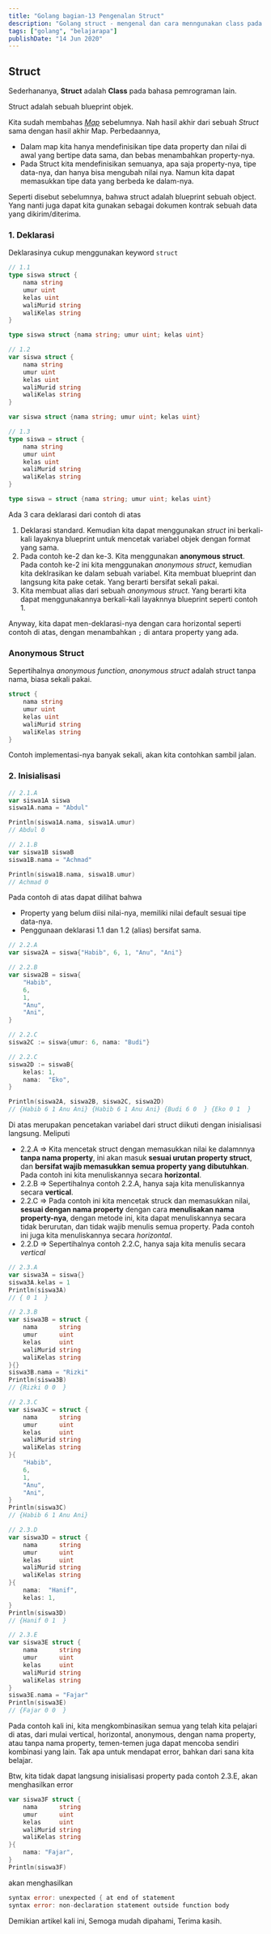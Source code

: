 ```yaml
---
title: "Golang bagian-13 Pengenalan Struct"
description: "Golang struct - mengenal dan cara menngunakan class pada bahasa go"
tags: ["golang", "belajarapa"]
publishDate: "14 Jun 2020"
---
```


## Struct

Sederhananya, **Struct** adalah **Class** pada bahasa pemrograman lain.

Struct adalah sebuah blueprint objek.

Kita sudah membahas [_Map_](/blog/golang-bag-9-map) sebelumnya.
Nah hasil akhir dari sebuah _Struct_ sama dengan hasil akhir Map.
Perbedaannya,

- Dalam map kita hanya mendefinisikan tipe data property dan nilai di awal yang bertipe data sama, dan bebas menambahkan property-nya.
- Pada Struct kita mendefinisikan semuanya, apa saja property-nya, tipe data-nya, dan hanya bisa mengubah nilai nya. Namun kita dapat memasukkan tipe data yang berbeda ke dalam-nya.

Seperti disebut sebelumnya, bahwa struct adalah blueprint sebuah object. Yang nanti juga dapat kita gunakan sebagai dokumen kontrak sebuah data yang dikirim/diterima.

### 1. Deklarasi

Deklarasinya cukup menggunakan keyword `struct`

```go
// 1.1
type siswa struct {
    nama string
    umur uint
    kelas uint
    waliMurid string
    waliKelas string
}

type siswa struct {nama string; umur uint; kelas uint}

// 1.2
var siswa struct {
    nama string
    umur uint
    kelas uint
    waliMurid string
    waliKelas string
}

var siswa struct {nama string; umur uint; kelas uint}

// 1.3
type siswa = struct {
    nama string
    umur uint
    kelas uint
    waliMurid string
    waliKelas string
}

type siswa = struct {nama string; umur uint; kelas uint}
```

Ada 3 cara deklarasi dari contoh di atas

1. Deklarasi standard.
   Kemudian kita dapat menggunakan _struct_ ini berkali-kali layaknya blueprint untuk mencetak variabel objek dengan format yang sama.
2. Pada contoh ke-2 dan ke-3. Kita menggunakan **anonymous struct**.
   Pada contoh ke-2 ini kita menggunakan _anonymous struct_, kemudian kita deklrasikan ke dalam sebuah variabel.
   Kita membuat blueprint dan langsung kita pake cetak.
   Yang berarti bersifat sekali pakai.
3. Kita membuat alias dari sebuah _anonymous struct_.
   Yang berarti kita dapat menggunakannya berkali-kali layaknnya blueprint seperti contoh 1.

Anyway, kita dapat men-deklarasi-nya dengan cara horizontal seperti contoh di atas, dengan menambahkan `;` di antara property yang ada.

### Anonymous Struct

Sepertihalnya _anonymous function_, _anonymous struct_ adalah struct tanpa nama, biasa sekali pakai.

```go
struct {
    nama string
    umur uint
    kelas uint
    waliMurid string
    waliKelas string
}
```

Contoh implementasi-nya banyak sekali, akan kita contohkan sambil jalan.

### 2. Inisialisasi

```go
// 2.1.A
var siswa1A siswa
siswa1A.nama = "Abdul"

Println(siswa1A.nama, siswa1A.umur)
// Abdul 0

// 2.1.B
var siswa1B siswaB
siswa1B.nama = "Achmad"

Println(siswa1B.nama, siswa1B.umur)
// Achmad 0
```

Pada contoh di atas dapat dilihat bahwa

- Property yang belum diisi nilai-nya, memiliki nilai default sesuai tipe data-nya.
- Penggunaan deklarasi 1.1 dan 1.2 (alias) bersifat sama.

```go
// 2.2.A
var siswa2A = siswa{"Habib", 6, 1, "Anu", "Ani"}

// 2.2.B
var siswa2B = siswa{
    "Habib",
    6,
    1,
    "Anu",
    "Ani",
}

// 2.2.C
siswa2C := siswa{umur: 6, nama: "Budi"}

// 2.2.C
siswa2D := siswaB{
    kelas: 1,
    nama:  "Eko",
}

Println(siswa2A, siswa2B, siswa2C, siswa2D)
// {Habib 6 1 Anu Ani} {Habib 6 1 Anu Ani} {Budi 6 0  } {Eko 0 1  }
```

Di atas merupakan pencetakan variabel dari struct diikuti dengan inisialisasi langsung.
Meliputi

- 2.2.A => Kita mencetak struct dengan memasukkan nilai ke dalamnnya **tanpa nama property**, ini akan masuk **sesuai urutan property struct**, dan **bersifat wajib memasukkan semua property yang dibutuhkan**. Pada contoh ini kita menuliskannya secara **horizontal**.
- 2.2.B => Sepertihalnya contoh 2.2.A, hanya saja kita menuliskannya secara **vertical**.
- 2.2.C => Pada contoh ini kita mencetak struck dan memasukkan nilai, **sesuai dengan nama property** dengan cara **menulisakan nama property-nya**, dengan metode ini, kita dapat menuliskannya secara tidak berurutan, dan tidak wajib menulis semua property. Pada contoh ini juga kita menuliskannya secara _horizontal_.
- 2.2.D => Sepertihalnya contoh 2.2.C, hanya saja kita menulis secara _vertical_

```go
// 2.3.A
var siswa3A = siswa{}
siswa3A.kelas = 1
Println(siswa3A)
// { 0 1  }

// 2.3.B
var siswa3B = struct {
    nama      string
    umur      uint
    kelas     uint
    waliMurid string
    waliKelas string
}{}
siswa3B.nama = "Rizki"
Println(siswa3B)
// {Rizki 0 0  }

// 2.3.C
var siswa3C = struct {
    nama      string
    umur      uint
    kelas     uint
    waliMurid string
    waliKelas string
}{
    "Habib",
    6,
    1,
    "Anu",
    "Ani",
}
Println(siswa3C)
// {Habib 6 1 Anu Ani}

// 2.3.D
var siswa3D = struct {
    nama      string
    umur      uint
    kelas     uint
    waliMurid string
    waliKelas string
}{
    nama:  "Hanif",
    kelas: 1,
}
Println(siswa3D)
// {Hanif 0 1  }

// 2.3.E
var siswa3E struct {
    nama      string
    umur      uint
    kelas     uint
    waliMurid string
    waliKelas string
}
siswa3E.nama = "Fajar"
Println(siswa3E)
// {Fajar 0 0  }
```

Pada contoh kali ini, kita mengkombinasikan semua yang telah kita pelajari di atas, dari mulai vertical, horizontal, anonymous, dengan nama property, atau tanpa nama property, temen-temen juga dapat mencoba sendiri kombinasi yang lain. Tak apa untuk mendapat error, bahkan dari sana kita belajar.

Btw, kita tidak dapat langsung inisialisasi property pada contoh 2.3.E, akan menghasilkan error

```go
var siswa3F struct {
    nama      string
    umur      uint
    kelas     uint
    waliMurid string
    waliKelas string
}{
    nama: "Fajar",
}
Println(siswa3F)
```

akan menghasilkan

```go
syntax error: unexpected { at end of statement
syntax error: non-declaration statement outside function body
```

Demikian artikel kali ini,
Semoga mudah dipahami,
Terima kasih.
